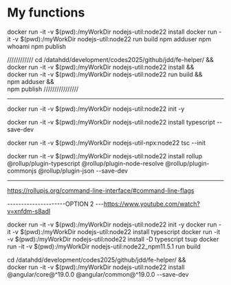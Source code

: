 # My functions



docker run -it -v $(pwd):/myWorkDir nodejs-util:node22 install
docker run -it -v $(pwd):/myWorkDir nodejs-util:node22 run build
npm adduser
npm whoami
npm publish

////////////
cd /datahdd/development/codes2025/github/jdd/fe-helper/ && \
docker run -it -v $(pwd):/myWorkDir nodejs-util:node22 install && \
docker run -it -v $(pwd):/myWorkDir nodejs-util:node22 run build && \
npm adduser && \
npm publish
////////////////



------------
docker run -it -v $(pwd):/myWorkDir nodejs-util:node22 init -y

docker run -it -v $(pwd):/myWorkDir nodejs-util:node22 install typescript --save-dev

docker run -it -v $(pwd):/myWorkDir nodejs-util-npx:node22 tsc --init

docker run -it -v $(pwd):/myWorkDir nodejs-util:node22 install rollup @rollup/plugin-typescript @rollup/plugin-node-resolve @rollup/plugin-commonjs @rollup/plugin-json --save-dev



-----
https://rollupjs.org/command-line-interface/#command-line-flags




---------------------OPTION 2
---https://www.youtube.com/watch?v=xnfdm-s8adI

docker run -it -v $(pwd):/myWorkDir nodejs-util:node22 init -y
docker run -it -v $(pwd):/myWorkDir nodejs-util:node22 install typescript
docker run -it -v $(pwd):/myWorkDir nodejs-util:node22 install -D typescript tsup
docker run -it -v $(pwd):/myWorkDir nodejs-util:node22_npm11.5.1 run build


cd /datahdd/development/codes2025/github/jdd/fe-helper/ && \
docker run -it -v $(pwd):/myWorkDir nodejs-util:node22 install @angular/core@^19.0.0 @angular/common@^19.0.0 --save-dev